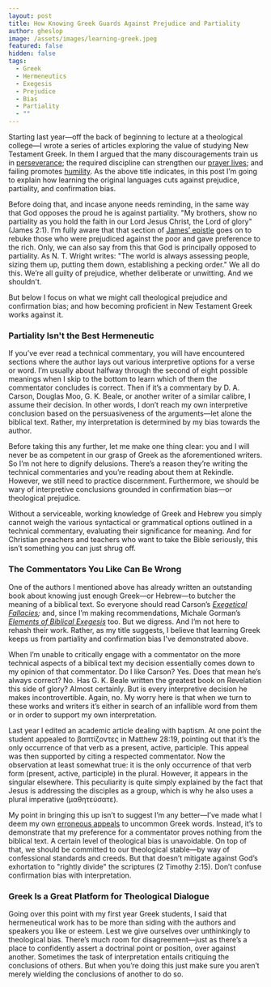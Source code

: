 ```yaml
---
layout: post
title: How Knowing Greek Guards Against Prejudice and Partiality
author: gheslop
image: /assets/images/learning-greek.jpeg
featured: false
hidden: false
tags:
  - Greek
  - Hermeneutics
  - Exegesis
  - Prejudice
  - Bias
  - Partiality
  - ""
---
```

Starting last year—off the back of beginning to lecture at a theological college—I wrote a series of articles exploring the value of studying New Testament Greek. In them I argued that the many discouragements train us in [perseverance](https://rekindle.co.za/content/2023-11-16-learning-new-testament-greek); the required discipline can strengthen our [prayer lives](https://rekindle.co.za/content/2023-02-15-learn-greek); and failing promotes [humility](https://rekindle.co.za/content/2023-03-24-how-failing-greek-can-help-you-love-god). As the above title indicates, in this post I’m going to explain how learning the original languages cuts against prejudice, partiality, and confirmation bias.

Before doing that, and incase anyone needs reminding, in the same way that God opposes the proud he is against partiality. "My brothers, show no partiality as you hold the faith in our Lord Jesus Christ, the Lord of glory" (James 2:1). I’m fully aware that that section of [James’ epistle](https://rekindle.co.za/content/the-epistle-of-james-wisdom-and-works/) goes on to rebuke those who were prejudiced against the poor and gave preference to the rich. Only, we can also say from this that God is principally opposed to partiality. As N. T. Wright writes: "The world is always assessing people, sizing them up, putting them down, establishing a pecking order." We all do this. We’re all guilty of prejudice, whether deliberate or unwitting. And we shouldn't.

But below I focus on what we might call theological prejudice and confirmation bias; and how becoming proficient in New Testament Greek works against it.

### Partiality Isn't the Best Hermeneutic

If you’ve ever read a technical commentary, you will have encountered sections where the author lays out various interpretive options for a verse or word. I’m usually about halfway through the second of eight possible meanings when I skip to the bottom to learn which of them the commentator concludes is correct. Then if it’s a commentary by D. A. Carson, Douglas Moo, G. K. Beale, or another writer of a similar calibre, I assume their decision. In other words, I don’t reach my own interpretive conclusion based on the persuasiveness of the arguments—let alone the biblical text. Rather, my interpretation is determined by my bias towards the author.

Before taking this any further, let me make one thing clear: you and I will never be as competent in our grasp of Greek as the aforementioned writers. So I’m not here to dignify delusions. There’s a reason they’re writing the technical commentaries and you’re reading about them at Rekindle. However, we still need to practice discernment. Furthermore, we should be wary of interpretive conclusions grounded in confirmation bias—or theological prejudice.

Without a serviceable, working knowledge of Greek and Hebrew you simply cannot weigh the various syntactical or grammatical options outlined in a technical commentary, evaluating their significance for meaning. And for Christian preachers and teachers who want to take the Bible seriously, this isn’t something you can just shrug off.

### The Commentators You Like Can Be Wrong

One of the authors I mentioned above has already written an outstanding book about knowing just enough Greek—or Hebrew—to butcher the meaning of a biblical text. So everyone should read Carson’s *[Exegetical Fallacies](https://www.google.com/url?sa=t&rct=j&q=&esrc=s&source=web&cd=&cad=rja&uact=8&ved=2ahUKEwiszOGo4ZOEAxVQa0EAHR5fD9MQFnoECDcQAQ&url=https%3A%2F%2Fwww.9marks.org%2Freview%2Fbook-review-exegetical-fallacies-by-d-a-carson%2F&usg=AOvVaw12XzMns7XkBRoQ-8tmF-UC&opi=89978449);* and, since I’m making recommendations, Michale Gorman’s *[Elements of Biblical Exegesis](https://www.google.com/url?sa=t&rct=j&q=&esrc=s&source=web&cd=&cad=rja&uact=8&ved=2ahUKEwi7o9m44ZOEAxWeW0EAHUNdAc4QFnoECCgQAQ&url=https%3A%2F%2Fwww.thegospelcoalition.org%2Fthemelios%2Freview%2Felements-of-biblical-exegesis-a-basic-guide-for-students-and-ministers%2F&usg=AOvVaw0UgU9zvquGz_894Sz0YzVa&opi=89978449)* too. But we digress. And I’m not here to rehash their work. Rather, as my title suggests, I believe that learning Greek keeps us from partiality and confirmation bias I've demonstrated above.

When I’m unable to critically engage with a commentator on the more technical aspects of a biblical text my decision essentially comes down to my opinion of that commentator. Do I like Carson? Yes. Does that mean he’s always correct? No. Has G. K. Beale written the greatest book on Revelation this side of glory? Almost certainly. But is every interpretive decision he makes incontrovertible. Again, no. My worry here is that when we turn to these works and writers it’s either in search of an infallible word from them or in order to support my own interpretation.

Last year I edited an academic article dealing with baptism. At one point the student appealed to βαπτίζοντες in Matthew 28:19, pointing out that it’s the only occurrence of that verb as a present, active, participle. This appeal was then supported by citing a respected commentator. Now the observation at least somewhat true: it is the only occurrence of that verb form (present, active, participle) in the plural. However, it appears in the singular elsewhere. This peculiarity is quite simply explained by the fact that Jesus is addressing the disciples as a group, which is why he also uses a plural imperative (μαθητεύσατε).

My point in bringing this up isn’t to suggest I’m any better—I’ve made what I deem my own [erroneous appeals](https://rekindle.co.za/content/pastor-you-are-a-shepherd-not-a-rancher/) to uncommon Greek words. Instead, it’s to demonstrate that my preference for a commentator proves nothing from the biblical text. A certain level of theological bias is unavoidable. On top of that, we should be committed to our theological stable—by way of confessional standards and creeds. But that doesn’t mitigate against God’s exhortation to "rightly divide" the scriptures (2 Timothy 2:15). Don’t confuse confirmation bias with interpretation.

### Greek Is a Great Platform for Theological Dialogue

Going over this point with my first year Greek students, I said that hermeneutical work has to be more than siding with the authors and speakers you like or esteem. Lest we give ourselves over unthinkingly to theological bias. There’s much room for disagreement—just as there’s a place to confidently assert a doctrinal point or position, over against another. Sometimes the task of interpretation entails critiquing the conclusions of others. But when you’re doing this just make sure you aren’t merely wielding the conclusions of another to do so.